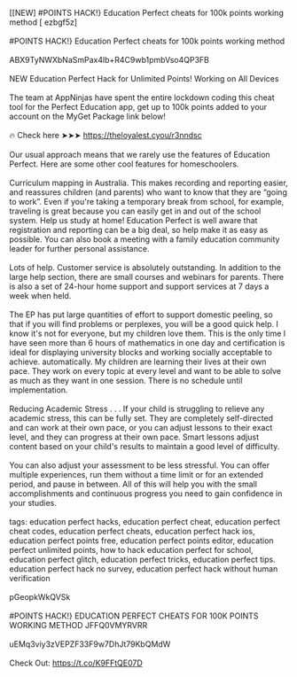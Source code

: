 [[NEW] #POINTS HACK!} Education Perfect cheats for 100k points working method [ ezbgf5z]
<br>
<br>#POINTS HACK!} Education Perfect cheats for 100k points working method
<br>
<br>ABX9TyNWXbNaSmPax4lb+R4C9wb1pmbVso4QP3FB
<br>
<br>NEW Education Perfect Hack for Unlimited Points! Working on All Devices
<br>
<br>The team at AppNinjas have spent the entire lockdown coding this cheat tool for the Perfect Education app, get up to 100k points added to your account on the MyGet Package link below!
<br>
<br>🔥 Check here ➤➤➤ https://theloyalest.cyou/r3nndsc
<br>
<br>Our usual approach means that we rarely use the features of Education Perfect. Here are some other cool features for homeschoolers. 
<br>
<br>Curriculum mapping in Australia. This makes recording and reporting easier, and reassures children (and parents) who want to know that they are “going to work”. Even if you're taking a temporary break from school, for example, traveling is great because you can easily get in and out of the school system. Help us study at home! Education Perfect is well aware that registration and reporting can be a big deal, so help make it as easy as possible. You can also book a meeting with a family education community leader for further personal assistance. 
<br>
<br>Lots of help. Customer service is absolutely outstanding. In addition to the large help section, there are small courses and webinars for parents. There is also a set of 24-hour home support and support services at 7 days a week when held. 
<br>
<br>The EP has put large quantities of effort to support domestic peeling, so that if you will find problems or perplexes, you will be a good quick help. I know it's not for everyone, but my children love them. This is the only time I have seen more than 6 hours of mathematics in one day and certification is ideal for displaying university blocks and working socially acceptable to achieve. automatically. My children are learning their lives at their own pace. They work on every topic at every level and want to be able to solve as much as they want in one session. There is no schedule until implementation. 
<br>
<br>Reducing Academic Stress . . . If your child is struggling to relieve any academic stress, this can be fully set. They are completely self-directed and can work at their own pace, or you can adjust lessons to their exact level, and they can progress at their own pace. Smart lessons adjust content based on your child's results to maintain a good level of difficulty. 
<br>
<br>You can also adjust your assessment to be less stressful. You can offer multiple experiences, run them without a time limit or for an extended period, and pause in between. All of this will help you with the small accomplishments and continuous progress you need to gain confidence in your studies. 
<br>
<br>tags: education perfect hacks, education perfect cheat, education perfect cheat codes, education perfect cheats, education perfect hack ios, education perfect points free, education perfect points editor, education perfect unlimited points, how to hack education perfect for school, education perfect glitch, education perfect tricks, education perfect tips. education perfect hack no survey, education perfect hack without human verification
<br>
<br>pGeopkWkQVSk
<br>
<br>#POINTS HACK!} EDUCATION PERFECT CHEATS FOR 100K POINTS WORKING METHOD JFFQ0VMYRVRR
<br>
<br>uEMq3viy3zVEPZF33F9w7DhJt79KbQMdW
<br>
<br>Check Out: https://t.co/K9FFtQE07D
<br>
